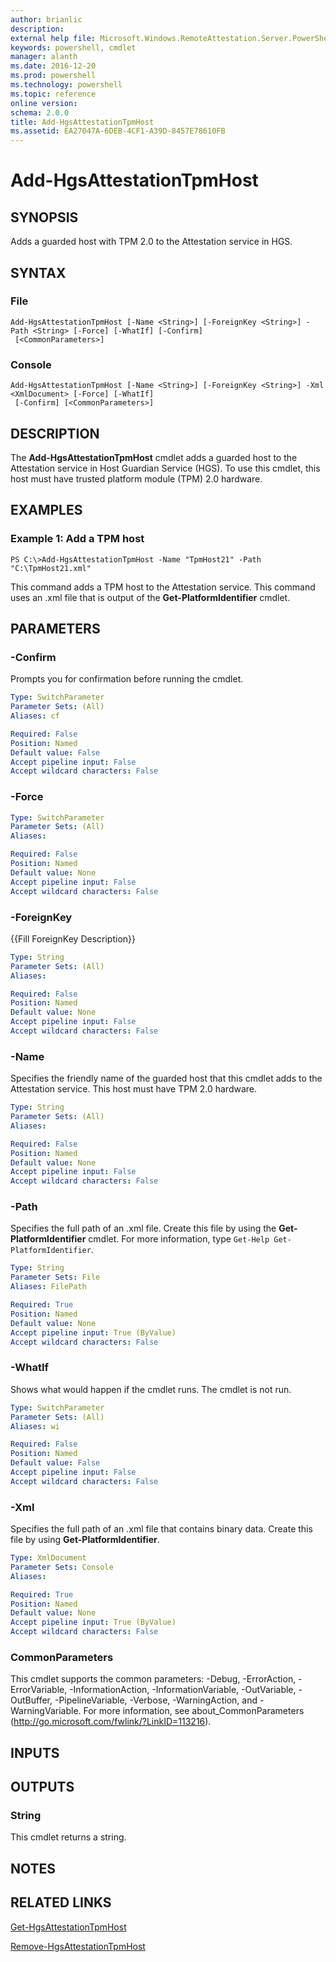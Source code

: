 ```yaml
---
author: brianlic
description: 
external help file: Microsoft.Windows.RemoteAttestation.Server.PowerShell.dll-Help.xml
keywords: powershell, cmdlet
manager: alanth
ms.date: 2016-12-20
ms.prod: powershell
ms.technology: powershell
ms.topic: reference
online version: 
schema: 2.0.0
title: Add-HgsAttestationTpmHost
ms.assetid: EA27047A-6DEB-4CF1-A39D-8457E78610FB
---
```


# Add-HgsAttestationTpmHost

## SYNOPSIS
Adds a guarded host with TPM 2.0 to the Attestation service in HGS.

## SYNTAX

### File
```
Add-HgsAttestationTpmHost [-Name <String>] [-ForeignKey <String>] -Path <String> [-Force] [-WhatIf] [-Confirm]
 [<CommonParameters>]
```

### Console
```
Add-HgsAttestationTpmHost [-Name <String>] [-ForeignKey <String>] -Xml <XmlDocument> [-Force] [-WhatIf]
 [-Confirm] [<CommonParameters>]
```

## DESCRIPTION
The **Add-HgsAttestationTpmHost** cmdlet adds a guarded host to the Attestation service in Host Guardian Service (HGS).
To use this cmdlet, this host must have trusted platform module (TPM) 2.0 hardware.

## EXAMPLES

### Example 1: Add a TPM host
```
PS C:\>Add-HgsAttestationTpmHost -Name "TpmHost21" -Path "C:\TpmHost21.xml"
```

This command adds a TPM host to the Attestation service.
This command uses an .xml file that is output of the **Get-PlatformIdentifier** cmdlet.

## PARAMETERS

### -Confirm
Prompts you for confirmation before running the cmdlet.

```yaml
Type: SwitchParameter
Parameter Sets: (All)
Aliases: cf

Required: False
Position: Named
Default value: False
Accept pipeline input: False
Accept wildcard characters: False
```

### -Force


```yaml
Type: SwitchParameter
Parameter Sets: (All)
Aliases: 

Required: False
Position: Named
Default value: None
Accept pipeline input: False
Accept wildcard characters: False
```

### -ForeignKey
{{Fill ForeignKey Description}}

```yaml
Type: String
Parameter Sets: (All)
Aliases: 

Required: False
Position: Named
Default value: None
Accept pipeline input: False
Accept wildcard characters: False
```

### -Name
Specifies the friendly name of the guarded host that this cmdlet adds to the Attestation service.
This host must have TPM 2.0 hardware.

```yaml
Type: String
Parameter Sets: (All)
Aliases: 

Required: False
Position: Named
Default value: None
Accept pipeline input: False
Accept wildcard characters: False
```

### -Path
Specifies the full path of an .xml file.
Create this file by using the **Get-PlatformIdentifier** cmdlet.
For more information, type `Get-Help Get-PlatformIdentifier`.

```yaml
Type: String
Parameter Sets: File
Aliases: FilePath

Required: True
Position: Named
Default value: None
Accept pipeline input: True (ByValue)
Accept wildcard characters: False
```

### -WhatIf
Shows what would happen if the cmdlet runs.
The cmdlet is not run.

```yaml
Type: SwitchParameter
Parameter Sets: (All)
Aliases: wi

Required: False
Position: Named
Default value: False
Accept pipeline input: False
Accept wildcard characters: False
```

### -Xml
Specifies the full path of an .xml file that contains binary data.
Create this file by using **Get-PlatformIdentifier**.

```yaml
Type: XmlDocument
Parameter Sets: Console
Aliases: 

Required: True
Position: Named
Default value: None
Accept pipeline input: True (ByValue)
Accept wildcard characters: False
```

### CommonParameters
This cmdlet supports the common parameters: -Debug, -ErrorAction, -ErrorVariable, -InformationAction, -InformationVariable, -OutVariable, -OutBuffer, -PipelineVariable, -Verbose, -WarningAction, and -WarningVariable. For more information, see about_CommonParameters (http://go.microsoft.com/fwlink/?LinkID=113216).

## INPUTS

## OUTPUTS

### String
This cmdlet returns a string.

## NOTES

## RELATED LINKS

[Get-HgsAttestationTpmHost](./Get-HgsAttestationTpmHost.md)

[Remove-HgsAttestationTpmHost](./Remove-HgsAttestationTpmHost.md)


